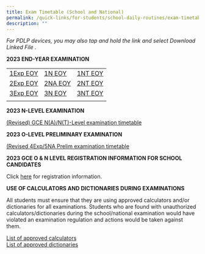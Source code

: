 ```yaml
---
title: Exam Timetable (School and National)
permalink: /quick-links/for-students/school-daily-routines/exam-timetable-school-national/
description: ""
---
```

_For PDLP devices, you may also tap and hold the link and select Download Linked File ._

**2023 END-YEAR EXAMINATION**

| | | |
| -------- | -------- | -------- | 
| [1Exp EOY ](/files/1e%20eoy%202023.pdf) | [1N EOY](/files/1na%20eoy%202023.pdf) | [1NT EOY](/files/1nt%20eoy%202023.pdf)  |
|[2Exp EOY](/files/2e%20eoy%202023.pdf) | [2NA EOY](/files/2na%20eoy%202023.pdf) | [2NT EOY](/files/2nt%20eoy%202023.pdf) |
| [3Exp EOY](/files/3e_final%20eoy%202023.pdf) | [3N EOY](/files/3n_final%20eoy%202023.pdf)| [3NT EOY](/files/3t_final%20eoy%202023.pdf)|
| | | |


**2023 N-LEVEL  EXAMINATION**

[(Revised) GCE N(A)/N(T)-Level examination timetable](/files/gce%20n-level%20exam%20timetable%2011_08_2023%20for%20publication.pdf)


**2023 O-LEVEL PRELIMINARY EXAMINATION**

[(Revised 4Exp/5NA Prelim examination timetable](/files/2023%20o%20level%20prelim%20timetable_4e5n%2017%20aug.pdf)



**2023 GCE O &amp; N LEVEL REGISTRATION INFORMATION FOR SCHOOL CANDIDATES**

Click [here](/files/2023_registration_information_for_school_candidates.pdf) for registration information.

**USE OF CALCULATORS AND DICTIONARIES DURING EXAMINATIONS**

All students must ensure that they are using approved calculators and/or dictionaries for all examinations. Students who are found with unauthorized calculators/dictionaries during the school/national examination would have violated an examination regulation and actions would be taken against them.  

[List of approved calculators](/files/2023%20guidelines_calculators.pdf)<br>
[List of approved dictionaries](/files/2023%20list_of_dictionaries_for_examination.pdf)